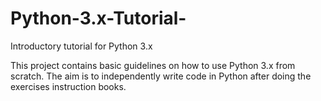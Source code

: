# Python-3.x-Tutorial-
Introductory tutorial for Python 3.x

This project contains basic guidelines on how to use Python 3.x from scratch. 
The aim is to independently write code in Python after doing the exercises instruction books. 
